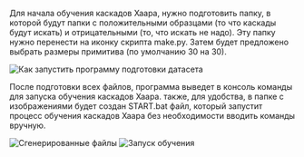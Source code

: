 Для начала обучения каскадов Хаара, нужно подготовить папку, в которой будут папки с положительными образцами (то что каскады будут искать)  и отрицательными (то, что искать не надо). Эту папку нужно перенести на иконку скрипта make.py. Затем будет предложено выбрать размеры примитива (по умолчанию 30 на 30).

![Как запустить программу подготовки датасета](https://sun9-49.userapi.com/c205724/v205724834/d0295/BiEjZEPa0Xc.jpg)


После подготовки всех файлов, программа выведет в консоль команды для запуска обучения каскадов Хаара. также, для удобства, в папке с изображениями будет создан START.bat файл, который запустит процесс обучения каскадов Хаара без необходимости вводить команды вручную.

![Сгенерированные файлы](https://sun9-63.userapi.com/c858420/v858420834/1c5c76/HFqVlKIiWTE.jpg)
![Запуск обучения](https://sun9-4.userapi.com/c858420/v858420834/1c5c7f/eiJHJKqkHwo.jpg)
